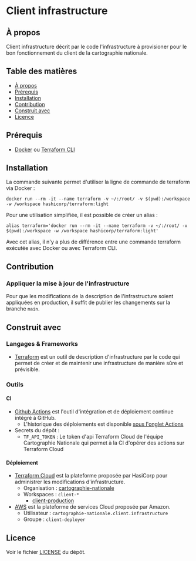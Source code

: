 # Client infrastructure

## À propos

Client infrastructure décrit par le code l'infrastructure à provisioner pour le bon fonctionnement du client de la cartographie nationale.

## Table des matières

- [À propos](#à-propos)
- [Prérequis](#prérequis)
- [Installation](#installation)
- [Contribution](#contribution)
- [Construit avec](#construit-avec)
- [Licence](#licence)

## Prérequis

- [Docker](https://www.docker.com/) ou [Terraform CLI](https://www.terraform.io/cli)

## Installation

La commande suivante permet d'utiliser la ligne de commande de terraform via Docker :
```shell
docker run --rm -it --name terraform -v ~/:/root/ -v $(pwd):/workspace -w /workspace hashicorp/terraform:light
```

Pour une utilisation simplifiée, il est possible de créer un alias :
```shell
alias terraform='docker run --rm -it --name terraform -v ~/:/root/ -v $(pwd):/workspace -w /workspace hashicorp/terraform:light'
```

Avec cet alias, il n'y a plus de différence entre une commande terraform exécutée avec Docker ou avec Terraform CLI.

## Contribution

### Appliquer la mise à jour de l'infrastructure

Pour que les modifications de la description de l'infrastructure soient appliquées en production, il suffit de publier les changements sur la branche `main`.

## Construit avec

### Langages & Frameworks

- [Terraform](https://www.terraform.io/) est un outil de description d'infrastructure par le code qui permet de créer et de maintenir une infrastructure de manière sûre et prévisible.

### Outils

#### CI

- [Github Actions](https://docs.github.com/en/actions) est l'outil d'intégration et de déploiement continue intégré à GitHub.
  - L'historique des déploiements est disponible [sous l'onglet Actions](https://github.com/anct-cartographie-nationale/client-infrastructure/actions/) 
- Secrets du dépôt :
  - `TF_API_TOKEN` : Le token d'api Terraform Cloud de l'équipe Cartographie Nationale qui permet à la CI d'opérer des actions sur Terraform Cloud

#### Déploiement

- [Terraform Cloud](https://www.clever-cloud.com/) est la plateforme proposée par HasiCorp pour administrer les modifications d'infrastructure.
  - Organisation : [cartographie-nationale](https://app.terraform.io/app/cartographie-nationale/workspaces)
  - Workspaces : `client-*`
    - [client-production](https://app.terraform.io/app/cartographie-nationale/workspaces/client-production)
- [AWS](https://aws.amazon.com/) est la plateforme de services Cloud proposée par Amazon.
  - Utilisateur : `cartographie-nationale.client.infrastructure`
  - Groupe : `client-deployer`

## Licence

Voir le fichier [LICENSE](./LICENSE.md) du dépôt.
